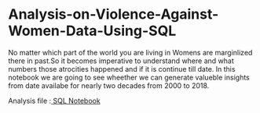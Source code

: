 # Analysis-on-Violence-Against-Women-Data-Using-SQL

No matter which part of the world you are living in Womens are marginlized there in past.So it becomes imperative to understand where and what numbers those atrocities happened and if it is continue till date. In this notebook we are going to see wheether we can generate valueble insights from date availabe for nearly two decades from 2000 to 2018.

Analysis file :[ SQL Notebook](https://deepnote.com/workspace/hari-kadam-9968-dabc899f-60aa-4930-8e26-99e6c496689a/project/Analysis-on-Violence-against-Women-Data-e5c05590-23fb-4d0e-b704-1b632de398d1/notebook/Analysis%20on%20violence%20Against%20Women%20Data-10e6959a0bb242d388f5ccc973ec8009)

